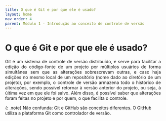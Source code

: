 ```yaml
---
title: O que é Git e por que ele é usado?
layout: home
nav_order: 4
parent: Módulo 1 - Introdução ao conceito de controle de versão
---
```


<h1>O que é Git e por que ele é usado?</h1>

<p align = "justify">
Git é um sistema de controle de versão distribuído, e serve para facilitar a edição do código-fonte de um projeto por múltiplos usuários de forma simultânea sem que as alterações sobrescrevam outras, e caso haja edições no mesmo local de um repositório (nome dado ao diretório de um projeto), por exemplo, o controle de versão armazena todo o histórico de alterações, sendo possível retornar à versão anterior do projeto, ou seja, à última vez em que ele foi salvo. Além disso, é possível saber que alterações foram feitas no projeto e por quem, o que facilita o controle.
</p>

{: .note} Não confunda: Git e GitHub são conceitos diferentes. O GitHub utiliza a plataforma Git como controlador de versão.
